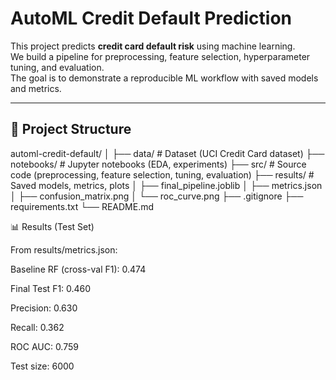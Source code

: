 # AutoML Credit Default Prediction

This project predicts **credit card default risk** using machine learning.  
We build a pipeline for preprocessing, feature selection, hyperparameter tuning, and evaluation.  
The goal is to demonstrate a reproducible ML workflow with saved models and metrics.

---

## 📂 Project Structure
automl-credit-default/
│
├── data/ # Dataset (UCI Credit Card dataset)
├── notebooks/ # Jupyter notebooks (EDA, experiments)
├── src/ # Source code (preprocessing, feature selection, tuning, evaluation)
├── results/ # Saved models, metrics, plots
│ ├── final_pipeline.joblib
│ ├── metrics.json
│ ├── confusion_matrix.png
│ └── roc_curve.png
├── .gitignore
├── requirements.txt
└── README.md

📊 Results (Test Set)

From results/metrics.json:

Baseline RF (cross-val F1): 0.474

Final Test F1: 0.460

Precision: 0.630

Recall: 0.362

ROC AUC: 0.759

Test size: 6000